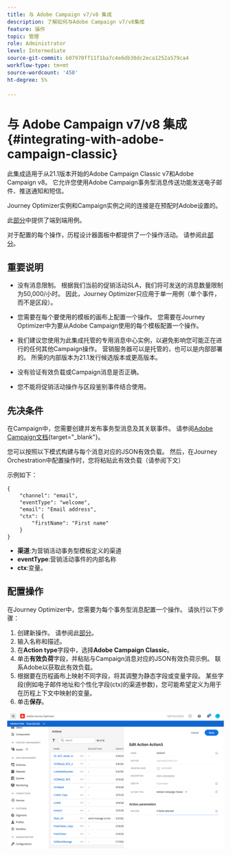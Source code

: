 ```yaml
---
title: 与 Adobe Campaign v7/v8 集成
description: 了解如何与Adobe Campaign v7/v8集成
feature: 操作
topic: 管理
role: Administrator
level: Intermediate
source-git-commit: b07970ff11f1ba7c4e6db30dc2eca1252a579ca4
workflow-type: tm+mt
source-wordcount: '450'
ht-degree: 5%

---
```


# 与 Adobe Campaign v7/v8 集成 {#integrating-with-adobe-campaign-classic}

此集成适用于从21.1版本开始的Adobe Campaign Classic v7和Adobe Campaign v8。 它允许您使用Adobe Campaign事务型消息传送功能发送电子邮件、推送通知和短信。

Journey Optimizer实例和Campaign实例之间的连接是在预配时Adobe设置的。

此[部分](../building-journeys/campaign-classic-use-case.md)中提供了端到端用例。

对于配置的每个操作，历程设计器面板中都提供了一个操作活动。 请参阅此[部分](../building-journeys/using-adobe-campaign-classic.md)。

## 重要说明

* 没有消息限制。 根据我们当前的促销活动SLA，我们将可发送的消息数量限制为50,000/小时。 因此，Journey Optimizer只应用于单一用例（单个事件，而不是区段）。

* 您需要在每个要使用的模板的画布上配置一个操作。 您需要在Journey Optimizer中为要从Adobe Campaign使用的每个模板配置一个操作。

* 我们建议您使用为此集成托管的专用消息中心实例，以避免影响您可能正在进行的任何其他Campaign操作。 营销服务器可以是托管的，也可以是内部部署的。 所需的内部版本为21.1发行候选版本或更高版本。

* 没有验证有效负载或Campaign消息是否正确。

* 您不能将促销活动操作与区段鉴别事件结合使用。

## 先决条件

在Campaign中，您需要创建并发布事务型消息及其关联事件。 请参阅[Adobe Campaign文档](https://experienceleague.adobe.com/docs/campaign-classic/using/transactional-messaging/introduction/about-transactional-messaging.html#transactional-messaging){target=&quot;_blank&quot;}。

您可以按照以下模式构建与每个消息对应的JSON有效负载。 然后，在Journey Orchestration中配置操作时，您将粘贴此有效负载（请参阅下文）

示例如下：

```
{
    "channel": "email",
    "eventType": "welcome",
    "email": "Email address",
    "ctx": {
        "firstName": "First name"
    }
}
```

* **渠道**:为营销活动事务型模板定义的渠道
* **eventType**:营销活动事件的内部名称
* **ctx**:变量。

## 配置操作

在Journey Optimizer中，您需要为每个事务型消息配置一个操作。 请执行以下步骤：

1. 创建新操作。 请参阅此[部分](../action/action.md)。
1. 输入名称和描述。
1. 在&#x200B;**Action type**&#x200B;字段中，选择&#x200B;**Adobe Campaign Classic**。
1. 单击&#x200B;**有效负荷**&#x200B;字段，并粘贴与Campaign消息对应的JSON有效负荷示例。 联系Adobe以获取此有效负载。
1. 根据要在历程画布上映射不同字段，将其调整为静态字段或变量字段。 某些字段(例如电子邮件地址和个性化字段(ctx)的渠道参数)，您可能希望定义为用于在历程上下文中映射的变量。
1. 单击&#x200B;**保存**。

![](../assets/accintegration1.png)


